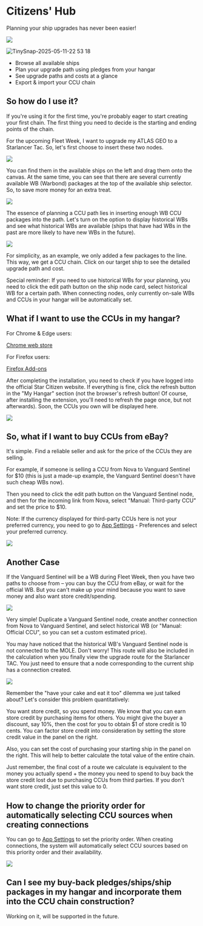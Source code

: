# Citizens' Hub

Planning your ship upgrades has never been easier!

[![](https://dcbadge.limes.pink/api/server/AEuRtb5Vy8)](https://discord.gg/AEuRtb5Vy8)

![TinySnap-2025-05-11-22 53 18](https://github.com/user-attachments/assets/01c2322d-c0eb-4bec-94ef-7aa302c99e42)

- Browse all available ships
- Plan your upgrade path using pledges from your hangar
- See upgrade paths and costs at a glance
- Export & import your CCU chain

## So how do I use it?

If you're using it for the first time, you're probably eager to start creating your first chain. The first thing you need to decide is the starting and ending points of the chain.

For the upcoming Fleet Week, I want to upgrade my ATLAS GEO to a Starlancer Tac. So, let's first choose to insert these two nodes.

![](https://citizenshub.app/imgs/tutorial/02.png)

You can find them in the available ships on the left and drag them onto the canvas. At the same time, you can see that there are several currently available WB (Warbond) packages at the top of the available ship selector. So, to save more money for an extra treat.

![](https://citizenshub.app/imgs/tutorial/03.png)

The essence of planning a CCU path lies in inserting enough WB CCU packages into the path. Let's turn on the option to display historical WBs and see what historical WBs are available (ships that have had WBs in the past are more likely to have new WBs in the future).

![](https://citizenshub.app/imgs/tutorial/04.png)

For simplicity, as an example, we only added a few packages to the line. This way, we get a CCU chain. Click on our target ship to see the detailed upgrade path and cost.

Special reminder: If you need to use historical WBs for your planning, you need to click the edit path button on the ship node card, select historical WB for a certain path. When connecting nodes, only currently on-sale WBs and CCUs in your hangar will be automatically set.

## What if I want to use the CCUs in my hangar?

For Chrome & Edge users:

[Chrome web store](https://chromewebstore.google.com/detail/citizens-hub/hngpbfpdnkobjjjbdmfncbbjjhpdmaap)

For Firefox users:

[Firefox Add-ons](https://addons.mozilla.org/en-US/firefox/addon/citizens-hub/)

After completing the installation, you need to check if you have logged into the official Star Citizen website. If everything is fine, click the refresh button in the "My Hangar" section (not the browser's refresh button! Of course, after installing the extension, you'll need to refresh the page once, but not afterwards). Soon, the CCUs you own will be displayed here.

![](https://citizenshub.app/imgs/tutorial/05.png)

## So, what if I want to buy CCUs from eBay?

It's simple. Find a reliable seller and ask for the price of the CCUs they are selling.

For example, if someone is selling a CCU from Nova to Vanguard Sentinel for $10 (this is just a made-up example, the Vanguard Sentinel doesn't have such cheap WBs now).

Then you need to click the edit path button on the Vanguard Sentinel node, and then for the incoming link from Nova, select "Manual: Third-party CCU" and set the price to $10.

Note: If the currency displayed for third-party CCUs here is not your preferred currency, you need to go to [App Settings](https://citizenshub.app/app-settings) - Preferences and select your preferred currency.

![](https://citizenshub.app/imgs/tutorial/06.png)

## Another Case

If the Vanguard Sentinel will be a WB during Fleet Week, then you have two paths to choose from – you can buy the CCU from eBay, or wait for the official WB. But you can't make up your mind because you want to save money and also want store credit/spending.

![](https://citizenshub.app/imgs/tutorial/07.png)

Very simple! Duplicate a Vanguard Sentinel node, create another connection from Nova to Vanguard Sentinel, and select historical WB (or "Manual: Official CCU", so you can set a custom estimated price).

You may have noticed that the historical WB's Vanguard Sentinel node is not connected to the MOLE. Don't worry! This route will also be included in the calculation when you finally view the upgrade route for the Starlancer TAC. You just need to ensure that a node corresponding to the current ship has a connection created.

![](https://citizenshub.app/imgs/tutorial/08.png)

Remember the "have your cake and eat it too" dilemma we just talked about? Let's consider this problem quantitatively:

You want store credit, so you spend money. We know that you can earn store credit by purchasing items for others. You might give the buyer a discount, say 10%, then the cost for you to obtain $1 of store credit is 10 cents. You can factor store credit into consideration by setting the store credit value in the panel on the right.

Also, you can set the cost of purchasing your starting ship in the panel on the right. This will help to better calculate the total value of the entire chain.

Just remember, the final cost of a route we calculate is equivalent to the money you actually spend + the money you need to spend to buy back the store credit lost due to purchasing CCUs from third parties. If you don't want store credit, just set this value to 0.

## How to change the priority order for automatically selecting CCU sources when creating connections

You can go to [App Settings](/app-settings) to set the priority order. When creating connections, the system will automatically select CCU sources based on this priority order and their availability.

![](https://citizenshub.app/imgs/tutorial/09.png)

## Can I see my buy-back pledges/ships/ship packages in my hangar and incorporate them into the CCU chain construction?

Working on it, will be supported in the future.
